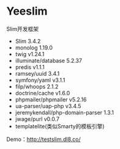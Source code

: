 # Yeeslim

Slim开发框架

- Slim 3.4.2  
- monolog 1.19.0  
- twig v1.24.1  
- illuminate/database 5.2.37  
- predis v1.1.1  
- ramsey/uuid  3.4.1  
- symfony/yaml  v3.1.1  
- filp/whoops  2.1.2  
- doctrine/cache  v1.6.0  
- phpmailer/phpmailer  v5.2.16  
- ua-parser/uap-php v3.4.5
- jeremykendall/php-domain-parser  1.3.1  
- jwage/purl v0.0.7  
- templatelite(类似Smarty的模板引擎)  


Demo：<http://testslim.dl8.co/>

